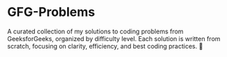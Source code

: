 # GFG-Problems
A curated collection of my solutions to coding problems from GeeksforGeeks, organized by difficulty level.
Each solution is written from scratch, focusing on clarity, efficiency, and best coding practices. 🚀
